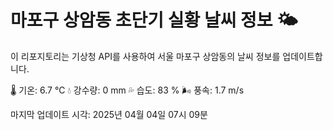 
# 마포구 상암동 초단기 실황 날씨 정보 🌤️

이 리포지토리는 기상청 API를 사용하여 서울 마포구 상암동의 날씨 정보를 업데이트합니다. 

🌡️ 기온: 6.7 ℃
💧 강수량: 0 mm
💦 습도: 83 %
🌬️ 풍속: 1.7 m/s

마지막 업데이트 시각: 2025년 04월 04일 07시 09분    
